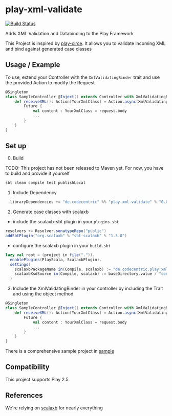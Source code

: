 # play-xml-validate

[![Build Status](https://travis-ci.org/christianuhlcc/play-xml-validate.svg?branch=master)](https://travis-ci.org/christianuhlcc/play-xml-validate)

Adds XML Validation and Databinding to the Play Framework

This Project is inspired by [play-circe](https://github.com/jilen/play-circe). It allows you to validate incoming XML and bind against generated case classes 

## Usage / Example


To use, extend your Controller with the `XmlValidatingBinder` trait and use the provided Action to modify the Request

```scala
@Singleton
class SampleController @Inject() extends Controller with XmlValidatingBinder {
	def receiveXML(): Action[YourXmlClass] = Action.async(XmlValidatingBinder.bindXml[YourXmlClass]()) { request =>
		Future { 
			val content : YourXmlClass = request.body
    		...
     	}
  	}
}
```
## Set up

0. Build

TODO: This project has not been released to Maven yet. For now, you have to build and provide it yourself
```scala
sbt clean compile test publishLocal
```

1. Include Dependency

```scala
  libraryDependencies += "de.codecentric" %% "play-xml-validate" % "0.0.1-SNAPSHOT",
```

2. Generate case classes with scalaxb

- include the scalaxb-sbt plugin in your `plugins.sbt`

```scala
resolvers += Resolver.sonatypeRepo("public")
addSbtPlugin("org.scalaxb" % "sbt-scalaxb" % "1.5.0")
```

- configure the scalaxb plugin in your `build.sbt`

```scala
lazy val root = (project in file(".")).
  enablePlugins(PlayScala, ScalaxbPlugin).
  settings(
    scalaxbPackageName in(Compile, scalaxb) := "de.codecentric.play.xml.validate.sample",
    scalaxbXsdSource in(Compile, scalaxb) := baseDirectory.value / "conf" / "xsd"
  )

```

3. Include the XmlValidatingBinder in your controller by including the Trait and using the object method

```scala
@Singleton
class SampleController @Inject() extends Controller with XmlValidatingBinder {
	def receiveXML(): Action[YourXmlClass] = Action.async(XmlValidatingBinder.bindXml[YourXmlClass]()) { request =>
		Future { 
			val content : YourXmlClass = request.body
    		...
     	}
  	}
}
```

There is a comprehensive sample project in [sample](/sample)

## Compatibility

This project supports Play 2.5.

## References
We're relying on [scalaxb](http://scalaxb.org) for nearly everything